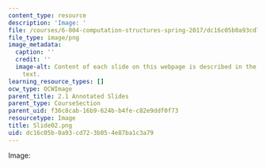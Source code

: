 ```yaml
---
content_type: resource
description: 'Image: '
file: /courses/6-004-computation-structures-spring-2017/dc16c05b0a93cd723b054e87ba1c3a79_Slide02.png
file_type: image/png
image_metadata:
  caption: ''
  credit: ''
  image-alt: Content of each slide on this webpage is described in the surrounding
    text.
learning_resource_types: []
ocw_type: OCWImage
parent_title: 2.1 Annotated Slides
parent_type: CourseSection
parent_uid: f36c8cab-16b9-624b-b4fe-c82e9ddf0f73
resourcetype: Image
title: Slide02.png
uid: dc16c05b-0a93-cd72-3b05-4e87ba1c3a79
---
```

Image: 

